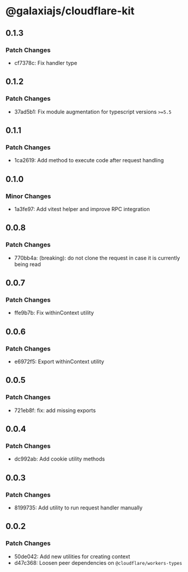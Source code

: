 # @galaxiajs/cloudflare-kit

## 0.1.3

### Patch Changes

- cf7378c: Fix handler type

## 0.1.2

### Patch Changes

- 37ad5b1: Fix module augmentation for typescript versions `>=5.5`

## 0.1.1

### Patch Changes

- 1ca2619: Add method to execute code after request handling

## 0.1.0

### Minor Changes

- 1a3fe97: Add vitest helper and improve RPC integration

## 0.0.8

### Patch Changes

- 770bb4a: (breaking): do not clone the request in case it is currently being read

## 0.0.7

### Patch Changes

- ffe9b7b: Fix withinContext utility

## 0.0.6

### Patch Changes

- e6972f5: Export withinContext utility

## 0.0.5

### Patch Changes

- 721eb8f: fix: add missing exports

## 0.0.4

### Patch Changes

- dc992ab: Add cookie utility methods

## 0.0.3

### Patch Changes

- 8199735: Add utility to run request handler manually

## 0.0.2

### Patch Changes

- 50de042: Add new utilities for creating context
- d47c368: Loosen peer dependencies on `@cloudflare/workers-types`

